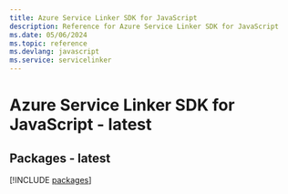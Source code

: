 ```yaml
---
title: Azure Service Linker SDK for JavaScript
description: Reference for Azure Service Linker SDK for JavaScript
ms.date: 05/06/2024
ms.topic: reference
ms.devlang: javascript
ms.service: servicelinker
---
```

# Azure Service Linker SDK for JavaScript - latest
## Packages - latest
[!INCLUDE [packages](service-linker-index.md)]